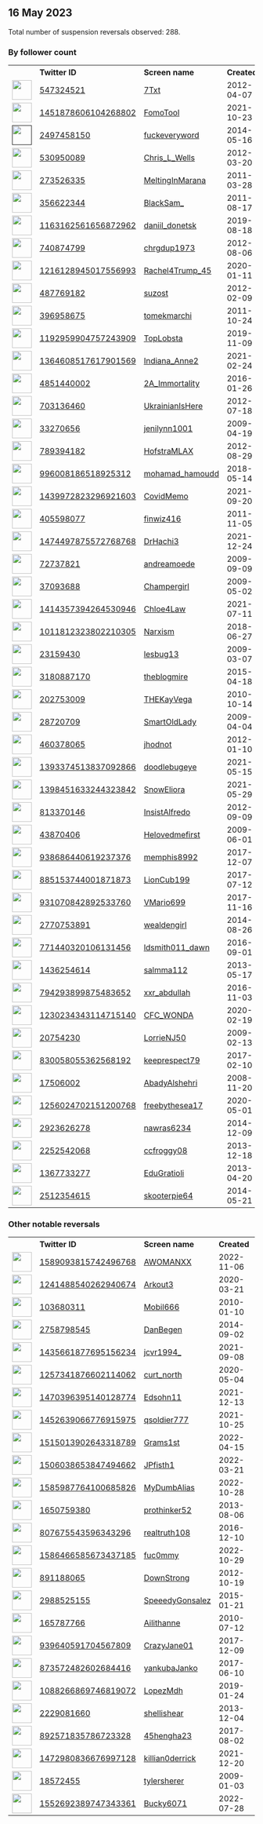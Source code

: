 
## 16 May 2023
Total number of suspension reversals observed: 288.

### By follower count
<table><tr><th></th><th align="left">Twitter ID</th><th align="left">Screen name</th>
<th align="left">Created</th><th align="left">Status</th><th align="left">Suspended</th><th align="left">Followers</th>
<tr><td><a href="https://pbs.twimg.com/profile_images/1662481254577471488/ETCybCDB_normal.jpg"><img src="https://pbs.twimg.com/profile_images/1662481254577471488/ETCybCDB_normal.jpg" width="40px" height="40px" align="center"/></a></td><td><a href="https://twitter.com/intent/user?user_id=547324521">547324521</a></td><td><a href="https://twitter.com/7Txt">7Txt</a></td><td>2012-04-07</td><td align="center"></td><td>2022-11-12</td><td>294136</td></tr>
<tr><td><a href="https://pbs.twimg.com/profile_images/1655988313428459520/3vi9Tg_Q_normal.jpg"><img src="https://pbs.twimg.com/profile_images/1655988313428459520/3vi9Tg_Q_normal.jpg" width="40px" height="40px" align="center"/></a></td><td><a href="https://twitter.com/intent/user?user_id=1451878606104268802">1451878606104268802</a></td><td><a href="https://twitter.com/FomoTool">FomoTool</a></td><td>2021-10-23</td><td align="center"></td><td>2022-09-23</td><td>106739</td></tr>
<tr><td><a href=""><img src="" width="40px" height="40px" align="center"/></a></td><td><a href="https://twitter.com/intent/user?user_id=2497458150">2497458150</a></td><td><a href="https://twitter.com/fuckeveryword">fuckeveryword</a></td><td>2014-05-16</td><td align="center"></td><td></td><td>92522</td></tr>
<tr><td><a href="https://pbs.twimg.com/profile_images/1668774377230327809/Tc-PHgyR_normal.jpg"><img src="https://pbs.twimg.com/profile_images/1668774377230327809/Tc-PHgyR_normal.jpg" width="40px" height="40px" align="center"/></a></td><td><a href="https://twitter.com/intent/user?user_id=530950089">530950089</a></td><td><a href="https://twitter.com/Chris_L_Wells">Chris_L_Wells</a></td><td>2012-03-20</td><td align="center"></td><td>2023-03-23</td><td>61848</td></tr>
<tr><td><a href="https://pbs.twimg.com/profile_images/1106563921127702528/Svv4kMXj_normal.jpg"><img src="https://pbs.twimg.com/profile_images/1106563921127702528/Svv4kMXj_normal.jpg" width="40px" height="40px" align="center"/></a></td><td><a href="https://twitter.com/intent/user?user_id=273526335">273526335</a></td><td><a href="https://twitter.com/MeltingInMarana">MeltingInMarana</a></td><td>2011-03-28</td><td align="center"></td><td></td><td>50808</td></tr>
<tr><td><a href="https://pbs.twimg.com/profile_images/1367169072379666435/jCt1d_lw_normal.jpg"><img src="https://pbs.twimg.com/profile_images/1367169072379666435/jCt1d_lw_normal.jpg" width="40px" height="40px" align="center"/></a></td><td><a href="https://twitter.com/intent/user?user_id=356622344">356622344</a></td><td><a href="https://twitter.com/BlackSam_">BlackSam_</a></td><td>2011-08-17</td><td align="center"></td><td></td><td>33712</td></tr>
<tr><td><a href="https://pbs.twimg.com/profile_images/1514626732229279748/3Sbk3duM_normal.jpg"><img src="https://pbs.twimg.com/profile_images/1514626732229279748/3Sbk3duM_normal.jpg" width="40px" height="40px" align="center"/></a></td><td><a href="https://twitter.com/intent/user?user_id=1163162561656872962">1163162561656872962</a></td><td><a href="https://twitter.com/daniil_donetsk">daniil_donetsk</a></td><td>2019-08-18</td><td align="center"></td><td>2023-05-04</td><td>32807</td></tr>
<tr><td><a href="https://pbs.twimg.com/profile_images/1658833763030138881/VdPjRNFz_normal.jpg"><img src="https://pbs.twimg.com/profile_images/1658833763030138881/VdPjRNFz_normal.jpg" width="40px" height="40px" align="center"/></a></td><td><a href="https://twitter.com/intent/user?user_id=740874799">740874799</a></td><td><a href="https://twitter.com/chrgdup1973">chrgdup1973</a></td><td>2012-08-06</td><td align="center"></td><td></td><td>26019</td></tr>
<tr><td><a href="https://pbs.twimg.com/profile_images/1661426211044614145/GjIYwrHt_normal.jpg"><img src="https://pbs.twimg.com/profile_images/1661426211044614145/GjIYwrHt_normal.jpg" width="40px" height="40px" align="center"/></a></td><td><a href="https://twitter.com/intent/user?user_id=1216128945017556993">1216128945017556993</a></td><td><a href="https://twitter.com/Rachel4Trump_45">Rachel4Trump_45</a></td><td>2020-01-11</td><td align="center"></td><td></td><td>21391</td></tr>
<tr><td><a href="https://pbs.twimg.com/profile_images/1646869347464548353/T15UctKY_normal.jpg"><img src="https://pbs.twimg.com/profile_images/1646869347464548353/T15UctKY_normal.jpg" width="40px" height="40px" align="center"/></a></td><td><a href="https://twitter.com/intent/user?user_id=487769182">487769182</a></td><td><a href="https://twitter.com/suzost">suzost</a></td><td>2012-02-09</td><td align="center"></td><td>2023-04-26</td><td>20455</td></tr>
<tr><td><a href="https://pbs.twimg.com/profile_images/1657029292826451968/MpPsuUz5_normal.jpg"><img src="https://pbs.twimg.com/profile_images/1657029292826451968/MpPsuUz5_normal.jpg" width="40px" height="40px" align="center"/></a></td><td><a href="https://twitter.com/intent/user?user_id=396958675">396958675</a></td><td><a href="https://twitter.com/tomekmarchi">tomekmarchi</a></td><td>2011-10-24</td><td align="center">🔒</td><td></td><td>17539</td></tr>
<tr><td><a href="https://pbs.twimg.com/profile_images/1661189855550865408/dHLyOPk__normal.jpg"><img src="https://pbs.twimg.com/profile_images/1661189855550865408/dHLyOPk__normal.jpg" width="40px" height="40px" align="center"/></a></td><td><a href="https://twitter.com/intent/user?user_id=1192959904757243909">1192959904757243909</a></td><td><a href="https://twitter.com/TopLobsta">TopLobsta</a></td><td>2019-11-09</td><td align="center"></td><td>2023-05-15</td><td>16784</td></tr>
<tr><td><a href="https://pbs.twimg.com/profile_images/1376753790783782915/gXRV73xE_normal.jpg"><img src="https://pbs.twimg.com/profile_images/1376753790783782915/gXRV73xE_normal.jpg" width="40px" height="40px" align="center"/></a></td><td><a href="https://twitter.com/intent/user?user_id=1364608517617901569">1364608517617901569</a></td><td><a href="https://twitter.com/Indiana_Anne2">Indiana_Anne2</a></td><td>2021-02-24</td><td align="center"></td><td>2022-11-06</td><td>16576</td></tr>
<tr><td><a href="https://pbs.twimg.com/profile_images/1015673765554946048/FFcINsus_normal.jpg"><img src="https://pbs.twimg.com/profile_images/1015673765554946048/FFcINsus_normal.jpg" width="40px" height="40px" align="center"/></a></td><td><a href="https://twitter.com/intent/user?user_id=4851440002">4851440002</a></td><td><a href="https://twitter.com/2A_Immortality">2A_Immortality</a></td><td>2016-01-26</td><td align="center"></td><td></td><td>16530</td></tr>
<tr><td><a href="https://pbs.twimg.com/profile_images/1555329488166293506/uolDJd9E_normal.jpg"><img src="https://pbs.twimg.com/profile_images/1555329488166293506/uolDJd9E_normal.jpg" width="40px" height="40px" align="center"/></a></td><td><a href="https://twitter.com/intent/user?user_id=703136460">703136460</a></td><td><a href="https://twitter.com/UkrainianIsHere">UkrainianIsHere</a></td><td>2012-07-18</td><td align="center"></td><td>2023-05-03</td><td>16089</td></tr>
<tr><td><a href="https://pbs.twimg.com/profile_images/1658501755779403780/SE0ypqNj_normal.jpg"><img src="https://pbs.twimg.com/profile_images/1658501755779403780/SE0ypqNj_normal.jpg" width="40px" height="40px" align="center"/></a></td><td><a href="https://twitter.com/intent/user?user_id=33270656">33270656</a></td><td><a href="https://twitter.com/jenilynn1001">jenilynn1001</a></td><td>2009-04-19</td><td align="center"></td><td></td><td>14987</td></tr>
<tr><td><a href="https://pbs.twimg.com/profile_images/1286317075489796098/8KbPhJxA_normal.jpg"><img src="https://pbs.twimg.com/profile_images/1286317075489796098/8KbPhJxA_normal.jpg" width="40px" height="40px" align="center"/></a></td><td><a href="https://twitter.com/intent/user?user_id=789394182">789394182</a></td><td><a href="https://twitter.com/HofstraMLAX">HofstraMLAX</a></td><td>2012-08-29</td><td align="center"></td><td>2023-05-14</td><td>13549</td></tr>
<tr><td><a href="https://pbs.twimg.com/profile_images/1493000325447438338/NlA49K2r_normal.jpg"><img src="https://pbs.twimg.com/profile_images/1493000325447438338/NlA49K2r_normal.jpg" width="40px" height="40px" align="center"/></a></td><td><a href="https://twitter.com/intent/user?user_id=996008186518925312">996008186518925312</a></td><td><a href="https://twitter.com/mohamad_hamoudd">mohamad_hamoudd</a></td><td>2018-05-14</td><td align="center"></td><td>2023-01-11</td><td>11311</td></tr>
<tr><td><a href="https://pbs.twimg.com/profile_images/1663617742812119040/NPoN94YV_normal.jpg"><img src="https://pbs.twimg.com/profile_images/1663617742812119040/NPoN94YV_normal.jpg" width="40px" height="40px" align="center"/></a></td><td><a href="https://twitter.com/intent/user?user_id=1439972823296921603">1439972823296921603</a></td><td><a href="https://twitter.com/CovidMemo">CovidMemo</a></td><td>2021-09-20</td><td align="center"></td><td>2022-07-03</td><td>10429</td></tr>
<tr><td><a href="https://pbs.twimg.com/profile_images/1249373878771765249/ZYcBSSM2_normal.jpg"><img src="https://pbs.twimg.com/profile_images/1249373878771765249/ZYcBSSM2_normal.jpg" width="40px" height="40px" align="center"/></a></td><td><a href="https://twitter.com/intent/user?user_id=405598077">405598077</a></td><td><a href="https://twitter.com/finwiz416">finwiz416</a></td><td>2011-11-05</td><td align="center"></td><td></td><td>9813</td></tr>
<tr><td><a href="https://pbs.twimg.com/profile_images/1474535906547843082/hIxvpboe_normal.jpg"><img src="https://pbs.twimg.com/profile_images/1474535906547843082/hIxvpboe_normal.jpg" width="40px" height="40px" align="center"/></a></td><td><a href="https://twitter.com/intent/user?user_id=1474497875572768768">1474497875572768768</a></td><td><a href="https://twitter.com/DrHachi3">DrHachi3</a></td><td>2021-12-24</td><td align="center"></td><td>2022-04-26</td><td>9177</td></tr>
<tr><td><a href="https://pbs.twimg.com/profile_images/1192311023333707777/Hp_pyphm_normal.jpg"><img src="https://pbs.twimg.com/profile_images/1192311023333707777/Hp_pyphm_normal.jpg" width="40px" height="40px" align="center"/></a></td><td><a href="https://twitter.com/intent/user?user_id=72737821">72737821</a></td><td><a href="https://twitter.com/andreamoede">andreamoede</a></td><td>2009-09-09</td><td align="center"></td><td></td><td>8717</td></tr>
<tr><td><a href="https://pbs.twimg.com/profile_images/1341571286179393537/66HqEmCD_normal.jpg"><img src="https://pbs.twimg.com/profile_images/1341571286179393537/66HqEmCD_normal.jpg" width="40px" height="40px" align="center"/></a></td><td><a href="https://twitter.com/intent/user?user_id=37093688">37093688</a></td><td><a href="https://twitter.com/Champergirl">Champergirl</a></td><td>2009-05-02</td><td align="center">👋</td><td></td><td>8545</td></tr>
<tr><td><a href="https://pbs.twimg.com/profile_images/1496371049214083072/q95Oaphd_normal.jpg"><img src="https://pbs.twimg.com/profile_images/1496371049214083072/q95Oaphd_normal.jpg" width="40px" height="40px" align="center"/></a></td><td><a href="https://twitter.com/intent/user?user_id=1414357394264530946">1414357394264530946</a></td><td><a href="https://twitter.com/Chloe4Law">Chloe4Law</a></td><td>2021-07-11</td><td align="center"></td><td>2022-05-12</td><td>7700</td></tr>
<tr><td><a href="https://pbs.twimg.com/profile_images/1662995278578827264/c15WVjJX_normal.jpg"><img src="https://pbs.twimg.com/profile_images/1662995278578827264/c15WVjJX_normal.jpg" width="40px" height="40px" align="center"/></a></td><td><a href="https://twitter.com/intent/user?user_id=1011812323802210305">1011812323802210305</a></td><td><a href="https://twitter.com/Narxism">Narxism</a></td><td>2018-06-27</td><td align="center"></td><td>2022-10-30</td><td>7064</td></tr>
<tr><td><a href="https://pbs.twimg.com/profile_images/1669809943627587584/YiSKEBbZ_normal.jpg"><img src="https://pbs.twimg.com/profile_images/1669809943627587584/YiSKEBbZ_normal.jpg" width="40px" height="40px" align="center"/></a></td><td><a href="https://twitter.com/intent/user?user_id=23159430">23159430</a></td><td><a href="https://twitter.com/lesbug13">lesbug13</a></td><td>2009-03-07</td><td align="center"></td><td></td><td>6960</td></tr>
<tr><td><a href="https://pbs.twimg.com/profile_images/739553636364210176/Tf26EcUn_normal.jpg"><img src="https://pbs.twimg.com/profile_images/739553636364210176/Tf26EcUn_normal.jpg" width="40px" height="40px" align="center"/></a></td><td><a href="https://twitter.com/intent/user?user_id=3180887170">3180887170</a></td><td><a href="https://twitter.com/theblogmire">theblogmire</a></td><td>2015-04-18</td><td align="center"></td><td>2022-07-03</td><td>6299</td></tr>
<tr><td><a href="https://pbs.twimg.com/profile_images/1625840570034802689/GLy9BnIr_normal.jpg"><img src="https://pbs.twimg.com/profile_images/1625840570034802689/GLy9BnIr_normal.jpg" width="40px" height="40px" align="center"/></a></td><td><a href="https://twitter.com/intent/user?user_id=202753009">202753009</a></td><td><a href="https://twitter.com/THEKayVega">THEKayVega</a></td><td>2010-10-14</td><td align="center"></td><td></td><td>5326</td></tr>
<tr><td><a href="https://pbs.twimg.com/profile_images/1293602881942310914/G2MydZnt_normal.jpg"><img src="https://pbs.twimg.com/profile_images/1293602881942310914/G2MydZnt_normal.jpg" width="40px" height="40px" align="center"/></a></td><td><a href="https://twitter.com/intent/user?user_id=28720709">28720709</a></td><td><a href="https://twitter.com/SmartOldLady">SmartOldLady</a></td><td>2009-04-04</td><td align="center"></td><td></td><td>5206</td></tr>
<tr><td><a href="https://pbs.twimg.com/profile_images/722974178408816641/97G8aFDG_normal.jpg"><img src="https://pbs.twimg.com/profile_images/722974178408816641/97G8aFDG_normal.jpg" width="40px" height="40px" align="center"/></a></td><td><a href="https://twitter.com/intent/user?user_id=460378065">460378065</a></td><td><a href="https://twitter.com/jhodnot">jhodnot</a></td><td>2012-01-10</td><td align="center"></td><td></td><td>4430</td></tr>
<tr><td><a href="https://pbs.twimg.com/profile_images/1488901785267933191/1T3REJ1s_normal.jpg"><img src="https://pbs.twimg.com/profile_images/1488901785267933191/1T3REJ1s_normal.jpg" width="40px" height="40px" align="center"/></a></td><td><a href="https://twitter.com/intent/user?user_id=1393374513837092866">1393374513837092866</a></td><td><a href="https://twitter.com/doodlebugeye">doodlebugeye</a></td><td>2021-05-15</td><td align="center"></td><td>2022-07-14</td><td>4233</td></tr>
<tr><td><a href="https://pbs.twimg.com/profile_images/1478748980481859589/FSlspywB_normal.jpg"><img src="https://pbs.twimg.com/profile_images/1478748980481859589/FSlspywB_normal.jpg" width="40px" height="40px" align="center"/></a></td><td><a href="https://twitter.com/intent/user?user_id=1398451633244323842">1398451633244323842</a></td><td><a href="https://twitter.com/SnowEliora">SnowEliora</a></td><td>2021-05-29</td><td align="center"></td><td>2023-05-16</td><td>3964</td></tr>
<tr><td><a href="https://pbs.twimg.com/profile_images/670324042835083268/1QeVzWEO_normal.jpg"><img src="https://pbs.twimg.com/profile_images/670324042835083268/1QeVzWEO_normal.jpg" width="40px" height="40px" align="center"/></a></td><td><a href="https://twitter.com/intent/user?user_id=813370146">813370146</a></td><td><a href="https://twitter.com/InsistAlfredo">InsistAlfredo</a></td><td>2012-09-09</td><td align="center"></td><td></td><td>3807</td></tr>
<tr><td><a href="https://pbs.twimg.com/profile_images/2828934336/e1ca6602f91ab8c25d69246b7eb6b81c_normal.jpeg"><img src="https://pbs.twimg.com/profile_images/2828934336/e1ca6602f91ab8c25d69246b7eb6b81c_normal.jpeg" width="40px" height="40px" align="center"/></a></td><td><a href="https://twitter.com/intent/user?user_id=43870406">43870406</a></td><td><a href="https://twitter.com/Helovedmefirst">Helovedmefirst</a></td><td>2009-06-01</td><td align="center"></td><td></td><td>3766</td></tr>
<tr><td><a href="https://pbs.twimg.com/profile_images/1248566506968862720/z81ikH65_normal.jpg"><img src="https://pbs.twimg.com/profile_images/1248566506968862720/z81ikH65_normal.jpg" width="40px" height="40px" align="center"/></a></td><td><a href="https://twitter.com/intent/user?user_id=938686440619237376">938686440619237376</a></td><td><a href="https://twitter.com/memphis8992">memphis8992</a></td><td>2017-12-07</td><td align="center"></td><td></td><td>3434</td></tr>
<tr><td><a href="https://pbs.twimg.com/profile_images/1658565384226721822/uF8qEfwC_normal.jpg"><img src="https://pbs.twimg.com/profile_images/1658565384226721822/uF8qEfwC_normal.jpg" width="40px" height="40px" align="center"/></a></td><td><a href="https://twitter.com/intent/user?user_id=885153744001871873">885153744001871873</a></td><td><a href="https://twitter.com/LionCub199">LionCub199</a></td><td>2017-07-12</td><td align="center"></td><td></td><td>3142</td></tr>
<tr><td><a href="https://pbs.twimg.com/profile_images/1661699679040552960/4Npw4q2O_normal.jpg"><img src="https://pbs.twimg.com/profile_images/1661699679040552960/4Npw4q2O_normal.jpg" width="40px" height="40px" align="center"/></a></td><td><a href="https://twitter.com/intent/user?user_id=931070842892533760">931070842892533760</a></td><td><a href="https://twitter.com/VMario699">VMario699</a></td><td>2017-11-16</td><td align="center"></td><td>2023-04-29</td><td>3008</td></tr>
<tr><td><a href="https://pbs.twimg.com/profile_images/751789505628241920/NMPZOtWP_normal.jpg"><img src="https://pbs.twimg.com/profile_images/751789505628241920/NMPZOtWP_normal.jpg" width="40px" height="40px" align="center"/></a></td><td><a href="https://twitter.com/intent/user?user_id=2770753891">2770753891</a></td><td><a href="https://twitter.com/wealdengirl">wealdengirl</a></td><td>2014-08-26</td><td align="center"></td><td>2022-08-20</td><td>2896</td></tr>
<tr><td><a href="https://pbs.twimg.com/profile_images/1300711120668430341/TtAt-qDq_normal.jpg"><img src="https://pbs.twimg.com/profile_images/1300711120668430341/TtAt-qDq_normal.jpg" width="40px" height="40px" align="center"/></a></td><td><a href="https://twitter.com/intent/user?user_id=771440320106131456">771440320106131456</a></td><td><a href="https://twitter.com/ldsmith011_dawn">ldsmith011_dawn</a></td><td>2016-09-01</td><td align="center"></td><td></td><td>2782</td></tr>
<tr><td><a href="https://pbs.twimg.com/profile_images/1584136116843806721/RDb7j3uA_normal.jpg"><img src="https://pbs.twimg.com/profile_images/1584136116843806721/RDb7j3uA_normal.jpg" width="40px" height="40px" align="center"/></a></td><td><a href="https://twitter.com/intent/user?user_id=1436254614">1436254614</a></td><td><a href="https://twitter.com/salmma112">salmma112</a></td><td>2013-05-17</td><td align="center"></td><td>2022-11-04</td><td>2724</td></tr>
<tr><td><a href="https://pbs.twimg.com/profile_images/1643434104568913921/3ssSLDig_normal.jpg"><img src="https://pbs.twimg.com/profile_images/1643434104568913921/3ssSLDig_normal.jpg" width="40px" height="40px" align="center"/></a></td><td><a href="https://twitter.com/intent/user?user_id=794293899875483652">794293899875483652</a></td><td><a href="https://twitter.com/xxr_abdullah">xxr_abdullah</a></td><td>2016-11-03</td><td align="center"></td><td>2022-07-18</td><td>2666</td></tr>
<tr><td><a href="https://pbs.twimg.com/profile_images/1400827616270094341/U_Mz_JTt_normal.jpg"><img src="https://pbs.twimg.com/profile_images/1400827616270094341/U_Mz_JTt_normal.jpg" width="40px" height="40px" align="center"/></a></td><td><a href="https://twitter.com/intent/user?user_id=1230234343114715140">1230234343114715140</a></td><td><a href="https://twitter.com/CFC_WONDA">CFC_WONDA</a></td><td>2020-02-19</td><td align="center"></td><td></td><td>2406</td></tr>
<tr><td><a href="https://pbs.twimg.com/profile_images/1238658097696178176/5xPM49mQ_normal.jpg"><img src="https://pbs.twimg.com/profile_images/1238658097696178176/5xPM49mQ_normal.jpg" width="40px" height="40px" align="center"/></a></td><td><a href="https://twitter.com/intent/user?user_id=20754230">20754230</a></td><td><a href="https://twitter.com/LorrieNJ50">LorrieNJ50</a></td><td>2009-02-13</td><td align="center"></td><td></td><td>2390</td></tr>
<tr><td><a href="https://pbs.twimg.com/profile_images/1205755145205800960/xi2sWy8I_normal.jpg"><img src="https://pbs.twimg.com/profile_images/1205755145205800960/xi2sWy8I_normal.jpg" width="40px" height="40px" align="center"/></a></td><td><a href="https://twitter.com/intent/user?user_id=830058055362568192">830058055362568192</a></td><td><a href="https://twitter.com/keeprespect79">keeprespect79</a></td><td>2017-02-10</td><td align="center"></td><td>2022-11-09</td><td>2346</td></tr>
<tr><td><a href="https://pbs.twimg.com/profile_images/1606761484742262785/-Eo6Vaf2_normal.jpg"><img src="https://pbs.twimg.com/profile_images/1606761484742262785/-Eo6Vaf2_normal.jpg" width="40px" height="40px" align="center"/></a></td><td><a href="https://twitter.com/intent/user?user_id=17506002">17506002</a></td><td><a href="https://twitter.com/AbadyAlshehri">AbadyAlshehri</a></td><td>2008-11-20</td><td align="center"></td><td>2023-01-13</td><td>2296</td></tr>
<tr><td><a href="https://pbs.twimg.com/profile_images/1344478302807814145/Xvi04GoF_normal.jpg"><img src="https://pbs.twimg.com/profile_images/1344478302807814145/Xvi04GoF_normal.jpg" width="40px" height="40px" align="center"/></a></td><td><a href="https://twitter.com/intent/user?user_id=1256024702151200768">1256024702151200768</a></td><td><a href="https://twitter.com/freebythesea17">freebythesea17</a></td><td>2020-05-01</td><td align="center"></td><td></td><td>2161</td></tr>
<tr><td><a href="https://pbs.twimg.com/profile_images/1184524748681809922/n2y6z3qe_normal.jpg"><img src="https://pbs.twimg.com/profile_images/1184524748681809922/n2y6z3qe_normal.jpg" width="40px" height="40px" align="center"/></a></td><td><a href="https://twitter.com/intent/user?user_id=2923626278">2923626278</a></td><td><a href="https://twitter.com/nawras6234">nawras6234</a></td><td>2014-12-09</td><td align="center">🔒</td><td>2023-02-02</td><td>2153</td></tr>
<tr><td><a href="https://pbs.twimg.com/profile_images/1339320236378484737/Jg-nH-yl_normal.jpg"><img src="https://pbs.twimg.com/profile_images/1339320236378484737/Jg-nH-yl_normal.jpg" width="40px" height="40px" align="center"/></a></td><td><a href="https://twitter.com/intent/user?user_id=2252542068">2252542068</a></td><td><a href="https://twitter.com/ccfroggy08">ccfroggy08</a></td><td>2013-12-18</td><td align="center"></td><td></td><td>2101</td></tr>
<tr><td><a href="https://pbs.twimg.com/profile_images/1625153680021377025/EekeoZW8_normal.jpg"><img src="https://pbs.twimg.com/profile_images/1625153680021377025/EekeoZW8_normal.jpg" width="40px" height="40px" align="center"/></a></td><td><a href="https://twitter.com/intent/user?user_id=1367733277">1367733277</a></td><td><a href="https://twitter.com/EduGratioli">EduGratioli</a></td><td>2013-04-20</td><td align="center"></td><td></td><td>2065</td></tr>
<tr><td><a href="https://pbs.twimg.com/profile_images/1659238788244144128/ev5kb0eg_normal.jpg"><img src="https://pbs.twimg.com/profile_images/1659238788244144128/ev5kb0eg_normal.jpg" width="40px" height="40px" align="center"/></a></td><td><a href="https://twitter.com/intent/user?user_id=2512354615">2512354615</a></td><td><a href="https://twitter.com/skooterpie64">skooterpie64</a></td><td>2014-05-21</td><td align="center"></td><td></td><td>2044</td></tr>
</table>

### Other notable reversals
<table><tr><th></th><th align="left">Twitter ID</th><th align="left">Screen name</th>
<th align="left">Created</th><th align="left">Status</th><th align="left">Suspended</th><th align="left">Followers</th>
<tr><td><a href="https://pbs.twimg.com/profile_images/1658728031769485312/KcJd2Rhh_normal.jpg"><img src="https://pbs.twimg.com/profile_images/1658728031769485312/KcJd2Rhh_normal.jpg" width="40px" height="40px" align="center"/></a></td><td><a href="https://twitter.com/intent/user?user_id=1589093815742496768">1589093815742496768</a></td><td><a href="https://twitter.com/AWOMANXX">AWOMANXX</a></td><td>2022-11-06</td><td align="center"></td><td>2022-12-25</td><td>1240</td></tr>
<tr><td><a href="https://pbs.twimg.com/profile_images/1660864671447130118/1Kf-3bsK_normal.jpg"><img src="https://pbs.twimg.com/profile_images/1660864671447130118/1Kf-3bsK_normal.jpg" width="40px" height="40px" align="center"/></a></td><td><a href="https://twitter.com/intent/user?user_id=1241488540262940674">1241488540262940674</a></td><td><a href="https://twitter.com/Arkout3">Arkout3</a></td><td>2020-03-21</td><td align="center"></td><td>2023-05-15</td><td>383</td></tr>
<tr><td><a href="https://pbs.twimg.com/profile_images/1668691861614084096/2pDphOtR_normal.jpg"><img src="https://pbs.twimg.com/profile_images/1668691861614084096/2pDphOtR_normal.jpg" width="40px" height="40px" align="center"/></a></td><td><a href="https://twitter.com/intent/user?user_id=103680311">103680311</a></td><td><a href="https://twitter.com/Mobil666">Mobil666</a></td><td>2010-01-10</td><td align="center"></td><td>2023-05-03</td><td>848</td></tr>
<tr><td><a href="https://pbs.twimg.com/profile_images/1511101777818669065/j6gINPuq_normal.jpg"><img src="https://pbs.twimg.com/profile_images/1511101777818669065/j6gINPuq_normal.jpg" width="40px" height="40px" align="center"/></a></td><td><a href="https://twitter.com/intent/user?user_id=2758798545">2758798545</a></td><td><a href="https://twitter.com/DanBegen">DanBegen</a></td><td>2014-09-02</td><td align="center"></td><td>2023-05-06</td><td>1921</td></tr>
<tr><td><a href="https://pbs.twimg.com/profile_images/1579617698522144768/zFeWOZ7y_normal.jpg"><img src="https://pbs.twimg.com/profile_images/1579617698522144768/zFeWOZ7y_normal.jpg" width="40px" height="40px" align="center"/></a></td><td><a href="https://twitter.com/intent/user?user_id=1435661877695156234">1435661877695156234</a></td><td><a href="https://twitter.com/jcvr1994_">jcvr1994_</a></td><td>2021-09-08</td><td align="center"></td><td>2022-11-27</td><td>679</td></tr>
<tr><td><a href="https://pbs.twimg.com/profile_images/1525215854773866497/BwNxF8Cb_normal.jpg"><img src="https://pbs.twimg.com/profile_images/1525215854773866497/BwNxF8Cb_normal.jpg" width="40px" height="40px" align="center"/></a></td><td><a href="https://twitter.com/intent/user?user_id=1257341876602114062">1257341876602114062</a></td><td><a href="https://twitter.com/curt_north">curt_north</a></td><td>2020-05-04</td><td align="center"></td><td>2023-05-05</td><td>360</td></tr>
<tr><td><a href="https://pbs.twimg.com/profile_images/1576554198828826624/OzuwbYQX_normal.jpg"><img src="https://pbs.twimg.com/profile_images/1576554198828826624/OzuwbYQX_normal.jpg" width="40px" height="40px" align="center"/></a></td><td><a href="https://twitter.com/intent/user?user_id=1470396395140128774">1470396395140128774</a></td><td><a href="https://twitter.com/Edsohn11">Edsohn11</a></td><td>2021-12-13</td><td align="center"></td><td>2022-12-31</td><td>1611</td></tr>
<tr><td><a href="https://pbs.twimg.com/profile_images/1667274081773690887/tchs1ycJ_normal.jpg"><img src="https://pbs.twimg.com/profile_images/1667274081773690887/tchs1ycJ_normal.jpg" width="40px" height="40px" align="center"/></a></td><td><a href="https://twitter.com/intent/user?user_id=1452639066776915975">1452639066776915975</a></td><td><a href="https://twitter.com/qsoldier777">qsoldier777</a></td><td>2021-10-25</td><td align="center"></td><td>2022-11-08</td><td>1409</td></tr>
<tr><td><a href="https://pbs.twimg.com/profile_images/1669618147555688448/xsGI2je2_normal.jpg"><img src="https://pbs.twimg.com/profile_images/1669618147555688448/xsGI2je2_normal.jpg" width="40px" height="40px" align="center"/></a></td><td><a href="https://twitter.com/intent/user?user_id=1515013902643318789">1515013902643318789</a></td><td><a href="https://twitter.com/Grams1st">Grams1st</a></td><td>2022-04-15</td><td align="center"></td><td>2022-12-02</td><td>448</td></tr>
<tr><td><a href="https://pbs.twimg.com/profile_images/1561919664669659137/GKDbEiNR_normal.jpg"><img src="https://pbs.twimg.com/profile_images/1561919664669659137/GKDbEiNR_normal.jpg" width="40px" height="40px" align="center"/></a></td><td><a href="https://twitter.com/intent/user?user_id=1506038653847494662">1506038653847494662</a></td><td><a href="https://twitter.com/JPfisth1">JPfisth1</a></td><td>2022-03-21</td><td align="center"></td><td>2022-12-28</td><td>29</td></tr>
<tr><td><a href="https://pbs.twimg.com/profile_images/1586323084415537152/7NQISOxf_normal.jpg"><img src="https://pbs.twimg.com/profile_images/1586323084415537152/7NQISOxf_normal.jpg" width="40px" height="40px" align="center"/></a></td><td><a href="https://twitter.com/intent/user?user_id=1585987764100685826">1585987764100685826</a></td><td><a href="https://twitter.com/MyDumbAlias">MyDumbAlias</a></td><td>2022-10-28</td><td align="center"></td><td>2022-12-21</td><td>44</td></tr>
<tr><td><a href="https://pbs.twimg.com/profile_images/378800000281052010/ea2cf5f3a363b1da302fb63aabb1eebe_normal.jpeg"><img src="https://pbs.twimg.com/profile_images/378800000281052010/ea2cf5f3a363b1da302fb63aabb1eebe_normal.jpeg" width="40px" height="40px" align="center"/></a></td><td><a href="https://twitter.com/intent/user?user_id=1650759380">1650759380</a></td><td><a href="https://twitter.com/prothinker52">prothinker52</a></td><td>2013-08-06</td><td align="center"></td><td>2023-03-30</td><td>929</td></tr>
<tr><td><a href="https://pbs.twimg.com/profile_images/1456094013547765771/zY_pRXrN_normal.jpg"><img src="https://pbs.twimg.com/profile_images/1456094013547765771/zY_pRXrN_normal.jpg" width="40px" height="40px" align="center"/></a></td><td><a href="https://twitter.com/intent/user?user_id=807675543596343296">807675543596343296</a></td><td><a href="https://twitter.com/realtruth108">realtruth108</a></td><td>2016-12-10</td><td align="center"></td><td>2023-05-02</td><td>68</td></tr>
<tr><td><a href="https://pbs.twimg.com/profile_images/1590466805142851584/IiTLTymb_normal.jpg"><img src="https://pbs.twimg.com/profile_images/1590466805142851584/IiTLTymb_normal.jpg" width="40px" height="40px" align="center"/></a></td><td><a href="https://twitter.com/intent/user?user_id=1586466585673437185">1586466585673437185</a></td><td><a href="https://twitter.com/fuc0mmy">fuc0mmy</a></td><td>2022-10-29</td><td align="center"></td><td>2022-12-18</td><td>5</td></tr>
<tr><td><a href="https://pbs.twimg.com/profile_images/1579747466806628353/_9Paqh8S_normal.jpg"><img src="https://pbs.twimg.com/profile_images/1579747466806628353/_9Paqh8S_normal.jpg" width="40px" height="40px" align="center"/></a></td><td><a href="https://twitter.com/intent/user?user_id=891188065">891188065</a></td><td><a href="https://twitter.com/DownStrong">DownStrong</a></td><td>2012-10-19</td><td align="center"></td><td>2023-05-04</td><td>696</td></tr>
<tr><td><a href="https://pbs.twimg.com/profile_images/557712811036401664/07O9UvK4_normal.jpeg"><img src="https://pbs.twimg.com/profile_images/557712811036401664/07O9UvK4_normal.jpeg" width="40px" height="40px" align="center"/></a></td><td><a href="https://twitter.com/intent/user?user_id=2988525155">2988525155</a></td><td><a href="https://twitter.com/SpeeedyGonsalez">SpeeedyGonsalez</a></td><td>2015-01-21</td><td align="center"></td><td>2023-05-03</td><td>1397</td></tr>
<tr><td><a href="https://pbs.twimg.com/profile_images/1658539143176101888/GnoAL0_f_normal.jpg"><img src="https://pbs.twimg.com/profile_images/1658539143176101888/GnoAL0_f_normal.jpg" width="40px" height="40px" align="center"/></a></td><td><a href="https://twitter.com/intent/user?user_id=165787766">165787766</a></td><td><a href="https://twitter.com/Ailithanne">Ailithanne</a></td><td>2010-07-12</td><td align="center"></td><td>2022-11-30</td><td>23</td></tr>
<tr><td><a href="https://pbs.twimg.com/profile_images/1508556721953906689/-Cb3UrwG_normal.jpg"><img src="https://pbs.twimg.com/profile_images/1508556721953906689/-Cb3UrwG_normal.jpg" width="40px" height="40px" align="center"/></a></td><td><a href="https://twitter.com/intent/user?user_id=939640591704567809">939640591704567809</a></td><td><a href="https://twitter.com/CrazyJane01">CrazyJane01</a></td><td>2017-12-09</td><td align="center">🔒</td><td>2023-03-14</td><td>281</td></tr>
<tr><td><a href="https://pbs.twimg.com/profile_images/873573427067719680/xuRmRVvL_normal.jpg"><img src="https://pbs.twimg.com/profile_images/873573427067719680/xuRmRVvL_normal.jpg" width="40px" height="40px" align="center"/></a></td><td><a href="https://twitter.com/intent/user?user_id=873572482602684416">873572482602684416</a></td><td><a href="https://twitter.com/yankubaJanko">yankubaJanko</a></td><td>2017-06-10</td><td align="center">🔒</td><td>2022-12-25</td><td>483</td></tr>
<tr><td><a href="https://pbs.twimg.com/profile_images/1101882770719162369/H9hB7vCU_normal.jpg"><img src="https://pbs.twimg.com/profile_images/1101882770719162369/H9hB7vCU_normal.jpg" width="40px" height="40px" align="center"/></a></td><td><a href="https://twitter.com/intent/user?user_id=1088266869746819072">1088266869746819072</a></td><td><a href="https://twitter.com/LopezMdh">LopezMdh</a></td><td>2019-01-24</td><td align="center"></td><td>2023-01-09</td><td>169</td></tr>
<tr><td><a href="https://abs.twimg.com/sticky/default_profile_images/default_profile_normal.png"><img src="https://abs.twimg.com/sticky/default_profile_images/default_profile_normal.png" width="40px" height="40px" align="center"/></a></td><td><a href="https://twitter.com/intent/user?user_id=2229081660">2229081660</a></td><td><a href="https://twitter.com/shellishear">shellishear</a></td><td>2013-12-04</td><td align="center">🚫</td><td>2023-05-05</td><td>6</td></tr>
<tr><td><a href="https://pbs.twimg.com/profile_images/1401270068718227457/e3MkflwM_normal.jpg"><img src="https://pbs.twimg.com/profile_images/1401270068718227457/e3MkflwM_normal.jpg" width="40px" height="40px" align="center"/></a></td><td><a href="https://twitter.com/intent/user?user_id=892571835786723328">892571835786723328</a></td><td><a href="https://twitter.com/45hengha23">45hengha23</a></td><td>2017-08-02</td><td align="center"></td><td>2023-02-09</td><td>278</td></tr>
<tr><td><a href="https://pbs.twimg.com/profile_images/1666200316579119105/Ky51U8hk_normal.jpg"><img src="https://pbs.twimg.com/profile_images/1666200316579119105/Ky51U8hk_normal.jpg" width="40px" height="40px" align="center"/></a></td><td><a href="https://twitter.com/intent/user?user_id=1472980836676997128">1472980836676997128</a></td><td><a href="https://twitter.com/killian0derrick">killian0derrick</a></td><td>2021-12-20</td><td align="center"></td><td>2022-12-21</td><td>59</td></tr>
<tr><td><a href="https://pbs.twimg.com/profile_images/1222051417625546752/1reSy6gT_normal.jpg"><img src="https://pbs.twimg.com/profile_images/1222051417625546752/1reSy6gT_normal.jpg" width="40px" height="40px" align="center"/></a></td><td><a href="https://twitter.com/intent/user?user_id=18572455">18572455</a></td><td><a href="https://twitter.com/tylersherer">tylersherer</a></td><td>2009-01-03</td><td align="center"></td><td>2023-04-09</td><td>150</td></tr>
<tr><td><a href="https://pbs.twimg.com/profile_images/1562991367416168448/CESKSulK_normal.jpg"><img src="https://pbs.twimg.com/profile_images/1562991367416168448/CESKSulK_normal.jpg" width="40px" height="40px" align="center"/></a></td><td><a href="https://twitter.com/intent/user?user_id=1552692389747343361">1552692389747343361</a></td><td><a href="https://twitter.com/Bucky6071">Bucky6071</a></td><td>2022-07-28</td><td align="center"></td><td>2023-05-05</td><td>424</td></tr>
</table>
